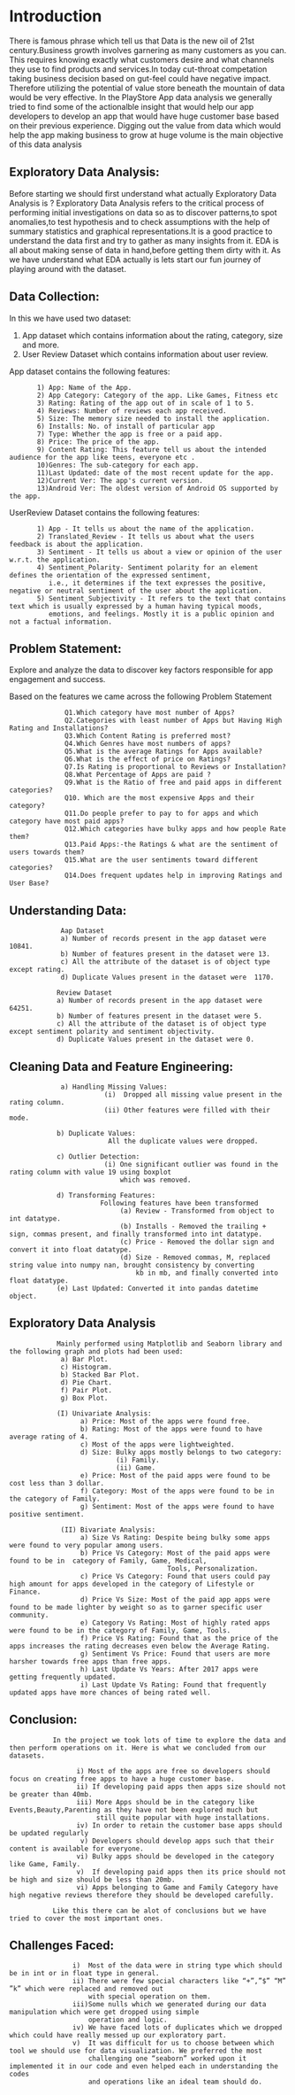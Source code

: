 # Introduction
There is famous phrase which tell us that Data is the new oil of 21st century.Business growth involves garnering as many customers as you can. This requires knowing exactly what customers desire and what channels they use to find products and services.In today cut-throat competation taking business decision based on gut-feel could have negative impact. Therefore utilizing the potential of value store beneath the mountain of data would be very effective.
In the PlayStore App data analysis we generally tried to find some of the actionalble insight that would help our app developers to develop an app that would have huge customer base based on their previous experience. Digging out the value from data which would help the app making business to grow at huge volume is the main objective of this data analysis


## Exploratory Data Analysis:
Before starting we should first understand what actually Exploratory Data Analysis is ? Exploratory Data Analysis refers to the critical process of performing initial investigations on data so as to discover patterns,to spot anomalies,to test hypothesis and to check assumptions with the help of summary statistics and graphical representations.It is a good practice to understand the data first and try to gather as many insights from it. EDA is all about making sense of data in hand,before getting them dirty with it. As we have understand what EDA actually is lets start our fun journey of playing around with the dataset.

## Data Collection: 
In this we have used two dataset:
1) App dataset which contains information about the rating, category, size and more.
2) User Review Dataset which contains information about user review.

App dataset contains the following features:

           1) App: Name of the App.
           2) App Category: Category of the app. Like Games, Fitness etc
           3) Rating: Rating of the app out of in scale of 1 to 5.
           4) Reviews: Number of reviews each app received.
           5) Size: The memory size needed to install the application.
           6) Installs: No. of install of particular app
           7) Type: Whether the app is free or a paid app.
           8) Price: The price of the app.
           9) Content Rating: This feature tell us about the intended audience for the app like teens, everyone etc .
           10)Genres: The sub-category for each app.
           11)Last Updated: date of the most recent update for the app.
           12)Current Ver: The app's current version.
           13)Android Ver: The oldest version of Android OS supported by the app.
           
UserReview Dataset contains the following features:

           1) App - It tells us about the name of the application.
           2) Translated_Review - It tells us about what the users feedback is about the application.
           3) Sentiment - It tells us about a view or opinion of the user w.r.t. the application.
           4) Sentiment_Polarity- Sentiment polarity for an element defines the orientation of the expressed sentiment, 
              i.e., it determines if the text expresses the positive, negative or neutral sentiment of the user about the application.
           5) Sentiment_Subjectivity - It refers to the text that contains text which is usually expressed by a human having typical moods, 
              emotions, and feelings. Mostly it is a public opinion and not a factual information.
              
 ## Problem Statement:
 Explore and analyze the data to discover key factors responsible for app engagement and success.
 
 Based on the features we came across the following Problem Statement
 
                  Q1.Which category have most number of Apps?
                  Q2.Categories with least number of Apps but Having High Rating and Installations?
                  Q3.Which Content Rating is preferred most?
                  Q4.Which Genres have most numbers of apps?
                  Q5.What is the average Ratings for Apps available? 
                  Q6.What is the effect of price on Ratings?
                  Q7.Is Rating is proportional to Reviews or Installation?
                  Q8.What Percentage of Apps are paid ?
                  Q9.What is the Ratio of free and paid apps in different categories?
                  Q10. Which are the most expensive Apps and their category?
                  Q11.Do people prefer to pay to for apps and which category have most paid apps?
                  Q12.Which categories have bulky apps and how people Rate them?
                  Q13.Paid Apps:-the Ratings & what are the sentiment of users towards them?
                  Q15.What are the user sentiments toward different categories?
                  Q14.Does frequent updates help in improving Ratings and User Base?

## Understanding Data:
                 Aap Dataset
                 a) Number of records present in the app dataset were 10841.
                 b) Number of features present in the dataset were 13.
                 c) All the attribute of the dataset is of object type except rating.
                 d) Duplicate Values present in the dataset were  1170.

                Review Dataset
                a) Number of records present in the app dataset were 64251.
                b) Number of features present in the dataset were 5.
                c) All the attribute of the dataset is of object type except sentiment polarity and sentiment objectivity.
                d) Duplicate Values present in the dataset were 0.



## Cleaning Data and Feature Engineering:
                 a) Handling Missing Values: 
                            (i)  Dropped all missing value present in the rating column.
                            (ii) Other features were filled with their mode.
                
                b) Duplicate Values:
                             All the duplicate values were dropped.
                
                c) Outlier Detection:
                            (i) One significant outlier was found in the rating column with value 19 using boxplot 
                                which was removed.
                
                d) Transforming Features:
                           Following features have been transformed
                                (a) Review - Transformed from object to int datatype.
                                (b) Installs - Removed the trailing + sign, commas present, and finally transformed into int datatype.
                                (c) Price - Removed the dollar sign and convert it into float datatype.
                                (d) Size - Removed commas, M, replaced string value into numpy nan, brought consistency by converting 
                                    kb in mb, and finally converted into float datatype.
                (e) Last Updated: Converted it into pandas datetime object.
                
 ## Exploratory Data Analysis
                Mainly performed using Matplotlib and Seaborn library and the following graph and plots had been used:
                 a) Bar Plot.
                 c) Histogram.
                 b) Stacked Bar Plot.
                 d) Pie Chart.
                 f) Pair Plot.
                 g) Box Plot.
                 
                (I) Univariate Analysis:
                      a) Price: Most of the apps were found free.
                      b) Rating: Most of the apps were found to have average rating of 4.
                      c) Most of the apps were lightweighted.
                      d) Size: Bulky apps mostly belongs to two category:
                               (i) Family.
                               (ii) Game.
                      e) Price: Most of the paid apps were found to be cost less than 3 dollar.
                      f) Category: Most of the apps were found to be in the category of Family.
                      g) Sentiment: Most of the apps were found to have positive sentiment.
                      
                 (II) Bivariate Analysis:
                      a) Size Vs Rating: Despite being bulky some apps were found to very popular among users.
                      b) Price Vs Category: Most of the paid apps were found to be in  category of Family, Game, Medical, 
                                            Tools, Personalization.
                      c) Price Vs Category: Found that users could pay high amount for apps developed in the category of Lifestyle or Finance.
                      d) Price Vs Size: Most of the paid app apps were found to be made lighter by weight so as to garner specific user community.
                      e) Category Vs Rating: Most of highly rated apps were found to be in the category of Family, Game, Tools.
                      f) Price Vs Rating: Found that as the price of the apps increases the rating decreases even below the Average Rating.
                      g) Sentiment Vs Price: Found that users are more harsher towards free apps than free apps.
                      h) Last Update Vs Years: After 2017 apps were getting frequently updated.
                      i) Last Update Vs Rating: Found that frequently updated apps have more chances of being rated well.
                      
                      
                      
  ## Conclusion: 
               In the project we took lots of time to explore the data and then perform operations on it. Here is what we concluded from our datasets.
               
                     i) Most of the apps are free so developers should focus on creating free apps to have a huge customer base.
                     ii) If developing paid apps then apps size should not be greater than 40mb.
                     iii) More Apps should be in the category like Events,Beauty,Parenting as they have not been explored much but 
                          still quite popular with huge installations.
                     iv) In order to retain the customer base apps should be updated regularly
                      v) Developers should develop apps such that their content is available for everyone.
                     vi) Bulky apps should be developed in the category like Game, Family.
                     v)  If developing paid apps then its price should not be high and size should be less than 20mb.
                     vi) Apps belonging to Game and Family Category have high negative reviews therefore they should be developed carefully. 
                     
               Like this there can be alot of conclusions but we have tried to cover the most important ones.
               
               
  ## Challenges Faced: 
                    i)  Most of the data were in string type which should be in int or in float type in general. 
                    ii) There were few special characters like “+”,”$” “M” ”k” which were replaced and removed out 
                        with special operation on them.
                    iii)Some nulls which we generated during our data manipulation which were get dropped using simple 
                        operation and logic.
                    iv) We have faced lots of duplicates which we dropped which could have really messed up our exploratory part.
                    v)  It was difficult for us to choose between which tool we should use for data visualization. We preferred the most 
                        challenging one “seaborn” worked upon it implemented it in our code and even helped each in understanding the codes 
                        and operations like an ideal team should do.
                      
                      
                
                
                

              
              
              
              



